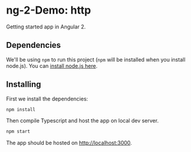 # ng-2-Demo: http

Getting started app in Angular 2.

## Dependencies

We'll be using `npm` to run this project (`npm` will be installed when you install node.js). You can [install node.js here](https://nodejs.org/en/).

## Installing

First we install the dependencies:
```bash
npm install
```

Then compile Typescript and host the app on local dev server.
```bash
npm start
```

The app should be hosted on [http://localhost:3000](http://localhost:3000).